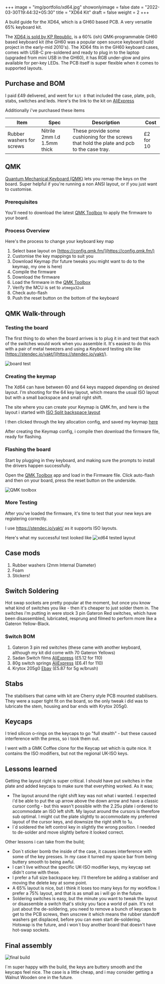 +++
image = "img/portfolio/xd64.jpg"
showonlyimage = false
date = "2022-03-30T19:44:32+05:30"
title = "XD64 Kit"
draft = false
weight = 2
+++

A build guide for the XD64, which is a GH60 based PCB. A very versatile 65% keyboard kit.
<!--more-->

The [XD64 is sold by KP Republic](https://kprepublic.com/collections/xd64-60), is a 60% (ish) QMK-programmable GH60 based keyboard kit (the GH60 was a popular open source keyboard build project in the early-mid 2010's). The XD64 fits in the GH60 keyboard cases, comes with USB-C pre-soldered and ready to plug in to the laptop (upgraded from mini USB in the GH60), it has RGB under-glow and pins available for per-key LEDs. The PCB itself is super flexible when it comes to supported layouts.

## Purchase and BOM

I paid £49 delivered, and went for `kit 8` that included the case, plate, pcb, stabs, switches and leds.
Here's the link to the kit on [AliExpress](https://www.aliexpress.com/item/32919981329.html)

Additionally i've purchased these items

Item | Spec |  Description | Cost
---- | ---- | ----------- | ----
Rubber washers for screws | Nitrile 2mm I.d 1.5mm thick | These provide some cushioning for the screws that hold the plate and pcb to the case tray. | £2 for 10

## QMK

[Quantum Mechanical Keyboard (QMK)](https://github.com/qmk) lets you remap the keys on the board. Super helpful if you're running a non ANSI layout, or if you just want to customise.

### Prerequisites

You'll need to download the latest [QMK Toolbox](https://github.com/qmk/qmk_toolbox/releases/latest) to apply the firmware to your board.

### Process Overview

Here's the process to change your keyboard key map

1. Select base layout on [https://config.qmk.fm/](https://config.qmk.fm/)
1. Customise the key mappings to suit you
1. Download Keymap (for future tweaks you might want to do to the keymap, my one is here)
1. Compile the firmware
1. Download the firmware
1. Load the firmware in the [QMK Toolbox](https://github.com/qmk/qmk_toolbox/releases/latest)
1. Verify the MCU is set to `atmega32u4`
1. Check auto-flash
1. Push the reset button on the bottom of the keyboard

## QMK Walk-through

### Testing the board

The first thing to do when the board arrives is to plug it in and test that each of the switches would work when you assemble it. It's easiest to do this with a pair of metal tweezers and using a Keyboard testing site like [https://stendec.io/yakt/](https://stendec.io/yakt/).

![board test](docassets/XD64-OUTOFTHEBOX.png)

### Creating the keymap

The Xd64 can have between 60 and 64 keys mapped depending on desired layout. I'm shooting for the 64 key layout, which means the usual ISO layout but with a small backspace and small right shift.

The site where you can create your Keymap is QMK.fm, and here is the layout i started with [ISO Split backspace layout](https://config.qmk.fm/#/xiudi/xd60/rev3/LAYOUT_60_iso_split_bs_rshift)

I then clicked through the key allocation config, and saved my keymap [here](qmk/layouts/xiudi_xd60_rev3_layout_60_iso_split_bs_rshift_gord.json)

After creating the Keymap config, i compile then download the firmware file, ready for flashing.

### Flashing the board

Start by plugging in they keyboard, and making sure the prompts to install the drivers happen successfully.

Open the [QMK Toolbox](https://github.com/qmk/qmk_toolbox/releases/latest) app and load in the Firmware file. Click auto-flash and then on your board, press the reset button on the underside.

![QMK toolbox](docassets/qmkToolbox.png)

### More Testing

After you've loaded the firmware, it's time to test that your new keys are registering correctly.

I use https://stendec.io/yakt/ as it supports ISO layouts.

Here's what my successful test looked like
![xd64 tested layout](docassets/XD64-2.png)

## Case mods

1. Rubber washers (2mm Internal Diameter)
1. Foam
1. Stickers!

## Switch Soldering

Hot swap sockets are pretty popular at the moment, but once you know what kind of switches you like - then it's cheaper to just solder them in.
The switches i'm putting in were stock 3 pin Gateron Red switches, which have been disassembled, lubricated, resprung and filmed to perform more like a Gateron Yellow-Black.

### Switch BOM

1. Gateron 3 pin red switches (these came with another keyboard, although my kit did come with 70 Gateron Yellows)
1. Sadan Switch films [AliExpress](https://www.aliexpress.com/item/1005002052631446.html) (£5.12 for 110)
1. 80g switch springs [AliExpress](https://www.aliexpress.com/item/1005001972722893.html) (£6.41 for 110)
1. Krytox 205g0 [Ebay](https://www.ebay.co.uk/itm/144261195166) (£5.87 for 5g w/brush)

## Stabs

The stabilisers that came with kit are Cherry style PCB mounted stabilisers. They were a super tight fit on the board, so the only tweak i did was to lubricate the stem, housing and bar ends with Krytox 205g0.

## Keycaps

I tried silicon o-rings on the keycaps to go "full stealth" - but these caused interference with the press, so i took them out.

I went with a GMK Coffee clone for the Keycap set which is quite nice. It contains the ISO modifiers, but not the regional UK-ISO keys.

## Lessons learned

Getting the layout right is super critical. I should have put switches in the plate and added keycaps to make sure that everything worked. As it was;

- The layout around the right shift key was not what i wanted. I expected i'd be able to put the up arrow above the down arrow and have a classic cursor config - but this wasn't possible with the 2.25u plate i ordered to accommodate an ISO left shift. My layout around the cursors is therefore sub optimal. I might cut the plate slightly to accommodate my preferred layout of the cursor keys, and downsize the right shift to 1u.
- I`d soldered the left control key in slightly the wrong position. I needed to de-solder and move slightly before it looked correct.

Other lessons i can take from the build;

- Don`t sticker bomb the inside of the case, it causes interference with some of the key presses. In my case it turned my space bar from being buttery smooth to being awful.
- I can`t live without the specific UK-ISO modifier keys, my keycap set didn't come with these.
- I prefer a full size backspace key. I'll therefore be adding a stabliser and moving the delete key at some point.
- A 65% layout is nice, but i think it loses too many keys for my workflow. I prefer a 75% layout, and that is as small as i will go in the future.
- Soldering switches is easy, but the minute you want to tweak the layout or disassemble a switch that's sticky you face a world of pain. It's not just about the de-soldering, you need to remove a bunch of keycaps to get to the PCB screws, then unscrew it which means the rubber standoff washers get displaced, before you can even start de-soldering. Hotswap is the future, and i won`t buy another board that doesn't have hot-swap sockets.

## Final assembly

![final build](docassets/finalbuild.jpg)

I`m super happy with the build, the keys are buttery smooth and the keycaps feel nice.
The case is a little cheap, and i may consider getting a Walnut Wooden one in the future.